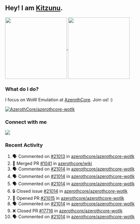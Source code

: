 ## Hey! I am [Kitzunu](https://Github.com/Kitzunu).

<!--
[![Kitzunu's Github stats](https://github-readme-stats.vercel.app/api?username=kitzunu&theme=github_dark&show_icons=true&number_format=long)](https://github.com/Kitzunu)

[![Kitzunu's Language stats](https://github-readme-stats.vercel.app/api/top-langs/?username=Kitzunu&layout=donut&theme=github_dark)](https://github.com/Kitzunu)
-->

<a href="https://github.com/Kitzunu">
  <img height=200 align="center" src="https://github-readme-stats.vercel.app/api?username=kitzunu&theme=github_dark&show_icons=true&number_format=long" />
</a>
<a href="https://github.com/Kitzunu">
  <img height=200 align="center" src="https://github-readme-stats.vercel.app/api/top-langs/?username=Kitzunu&layout=donut&theme=github_dark" />
</a>

### What do I do?

I focus on WoW Emulation at [AzerothCore](https://github.com/AzerothCore). Join us! :)

[![AzerothCore/azerothcore-wotlk](https://github-readme-stats.vercel.app/api/pin/?username=AzerothCore&repo=azerothcore-wotlk&theme=github_dark&show_owner=true)](https://github.com/azerothcore/azerothcore-wotlk)

### Connect with me
[![](https://img.shields.io/badge/AzerothCore%20Discord-Connect%20with%20me!-green)](https://discord.com/invite/gkt4y2x)

### Recent Activity

<!--START_SECTION:activity-->
1. 🗣 Commented on [#21013](https://github.com/azerothcore/azerothcore-wotlk/pull/21013#issuecomment-2558531099) in [azerothcore/azerothcore-wotlk](https://github.com/azerothcore/azerothcore-wotlk)
2. 🎉 Merged PR [#1041](https://github.com/azerothcore/wiki/pull/1041) in [azerothcore/wiki](https://github.com/azerothcore/wiki)
3. 🗣 Commented on [#21014](https://github.com/azerothcore/azerothcore-wotlk/issues/21014#issuecomment-2558509480) in [azerothcore/azerothcore-wotlk](https://github.com/azerothcore/azerothcore-wotlk)
4. 🗣 Commented on [#21014](https://github.com/azerothcore/azerothcore-wotlk/issues/21014#issuecomment-2558506344) in [azerothcore/azerothcore-wotlk](https://github.com/azerothcore/azerothcore-wotlk)
5. 🗣 Commented on [#21014](https://github.com/azerothcore/azerothcore-wotlk/issues/21014#issuecomment-2558502626) in [azerothcore/azerothcore-wotlk](https://github.com/azerothcore/azerothcore-wotlk)
6. 🔒 Closed issue [#21014](https://github.com/azerothcore/azerothcore-wotlk/issues/21014) in [azerothcore/azerothcore-wotlk](https://github.com/azerothcore/azerothcore-wotlk)
7. 💪 Opened PR [#21015](https://github.com/azerothcore/azerothcore-wotlk/pull/21015) in [azerothcore/azerothcore-wotlk](https://github.com/azerothcore/azerothcore-wotlk)
8. 🗣 Commented on [#21014](https://github.com/azerothcore/azerothcore-wotlk/issues/21014#issuecomment-2558482669) in [azerothcore/azerothcore-wotlk](https://github.com/azerothcore/azerothcore-wotlk)
9. ❌ Closed PR [#17716](https://github.com/azerothcore/azerothcore-wotlk/pull/17716) in [azerothcore/azerothcore-wotlk](https://github.com/azerothcore/azerothcore-wotlk)
10. 🗣 Commented on [#21014](https://github.com/azerothcore/azerothcore-wotlk/issues/21014#issuecomment-2558469545) in [azerothcore/azerothcore-wotlk](https://github.com/azerothcore/azerothcore-wotlk)
<!--END_SECTION:activity-->

